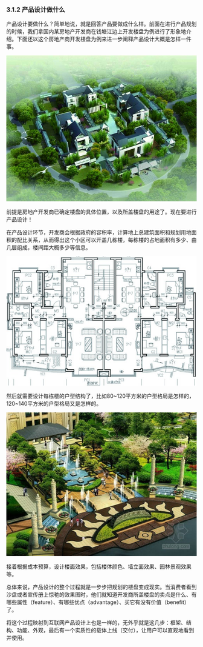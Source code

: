 ### 3.1.2 产品设计做什么

产品设计要做什么？简单地说，就是回答产品要做成什么样。前面在进行产品规划的时候，我们拿国内某房地产开发商在钱塘江边上开发楼盘为例进行了形象地介绍。下面还以这个房地产商开发楼盘为例来进一步阐释产品设计大概是怎样一件事。

![](images/image01968_jpeg)

前提是房地产开发商已确定楼盘的具体位置，以及所盖楼盘的用途了。现在要进行产品设计！

在产品设计环节，开发商会根据政府的容积率，计算地上总建筑面积和规划用地面积的配比关系，从而得出这个小区可以开盖几栋楼，每栋楼的占地面积有多少、由几层组成，楼间距大概多少等信息。

![](images/image01969_jpeg)

然后就需要设计每栋楼的户型结构了，比如80~120平方米的户型格局是怎样的，120~140平方米的户型格局又是怎样的。

![](images/image01970_jpeg)

接着根据成本预算，设计楼面效果，包括楼体颜色、墙立面效果、园林景观效果等。

总体来说，产品设计的整个过程就是一步步把规划的楼盘变成现实。当消费者看到沙盘或者宣传册上惊艳的效果图时，他们就知道开发商所盖楼盘的卖点是什么、有哪些属性（feature）、有哪些优点（advantage）、买它有没有价值（benefit）了。

将这个过程映射到互联网产品设计上也是一样的，无外乎就是这几步：框架、结构、功能、外观，最后有一个实质性的载体上线（交付），让用户可以直观地看到并使用。
